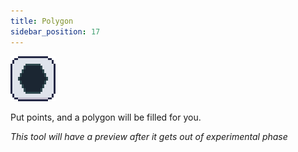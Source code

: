 ```yaml
---
title: Polygon
sidebar_position: 17
---
```

![Icon](./icons/polygon.png)

Put points, and a polygon will be filled for you.

*This tool will have a preview after it gets out of experimental phase*